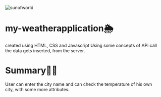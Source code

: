 ![sunofworld](https://user-images.githubusercontent.com/103449592/188643644-7b96d0a5-505a-4b3e-b705-eb05323b6ffc.png)
# my-weatherapplication🌦️
created using HTML, CSS and Javascript 
Using some concepts of API call the data gets inserted, from the server.

# Summary👩‍💻
User can enter the city name and can check the temperature of his own city, with some more attributes.

